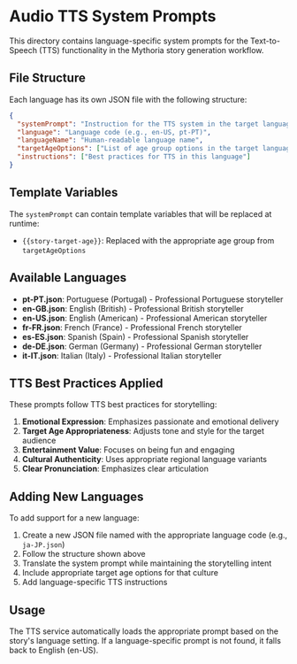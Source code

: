 # Audio TTS System Prompts

This directory contains language-specific system prompts for the Text-to-Speech (TTS) functionality in the Mythoria story generation workflow.

## File Structure

Each language has its own JSON file with the following structure:

```json
{
  "systemPrompt": "Instruction for the TTS system in the target language",
  "language": "Language code (e.g., en-US, pt-PT)",
  "languageName": "Human-readable language name",
  "targetAgeOptions": ["List of age group options in the target language"],
  "instructions": ["Best practices for TTS in this language"]
}
```

## Template Variables

The `systemPrompt` can contain template variables that will be replaced at runtime:

- `{{story-target-age}}`: Replaced with the appropriate age group from `targetAgeOptions`

## Available Languages

- **pt-PT.json**: Portuguese (Portugal) - Professional Portuguese storyteller
- **en-GB.json**: English (British) - Professional British storyteller  
- **en-US.json**: English (American) - Professional American storyteller
- **fr-FR.json**: French (France) - Professional French storyteller
- **es-ES.json**: Spanish (Spain) - Professional Spanish storyteller
- **de-DE.json**: German (Germany) - Professional German storyteller
- **it-IT.json**: Italian (Italy) - Professional Italian storyteller

## TTS Best Practices Applied

These prompts follow TTS best practices for storytelling:

1. **Emotional Expression**: Emphasizes passionate and emotional delivery
2. **Target Age Appropriateness**: Adjusts tone and style for the target audience
3. **Entertainment Value**: Focuses on being fun and engaging
4. **Cultural Authenticity**: Uses appropriate regional language variants
5. **Clear Pronunciation**: Emphasizes clear articulation

## Adding New Languages

To add support for a new language:

1. Create a new JSON file named with the appropriate language code (e.g., `ja-JP.json`)
2. Follow the structure shown above
3. Translate the system prompt while maintaining the storytelling intent
4. Include appropriate target age options for that culture
5. Add language-specific TTS instructions

## Usage

The TTS service automatically loads the appropriate prompt based on the story's language setting. If a language-specific prompt is not found, it falls back to English (en-US).
